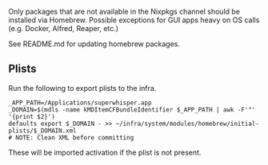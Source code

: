 Only packages that are not available in the Nixpkgs channel should be installed via Homebrew.
Possible exceptions for GUI apps heavy on OS calls (e.g. Docker, Alfred, Reaper, etc.)

See README.md for updating homebrew packages.

## Plists

Run the following to export plists to the infra.

```
_APP_PATH=/Applications/superwhisper.app
_DOMAIN=$(mdls -name kMDItemCFBundleIdentifier $_APP_PATH | awk -F'"' '{print $2}')
defaults export $_DOMAIN - >> ~/infra/system/modules/homebrew/initial-plists/$_DOMAIN.xml
# NOTE: Clean XML before committing
```

These will be imported activation if the plist is not present.
